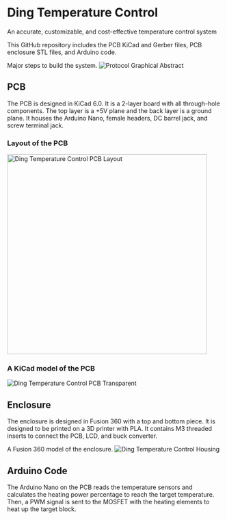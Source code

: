 # Ding Temperature Control
An accurate, customizable, and cost-effective temperature control system

This GitHub repository includes the PCB KiCad and Gerber files, PCB enclosure STL files, and Arduino code.

Major steps to build the system.
![Protocol Graphical Abstract](https://github.com/UCI-Ding-Lab/Temperature-Control/assets/18509861/f62a3cb3-b496-48d2-9e7a-cf232f32378a)

## PCB
The PCB is designed in KiCad 6.0. It is a 2-layer board with all through-hole components. 
The top layer is a +5V plane and the back layer is a ground plane. 
It houses the Arduino Nano, female headers, DC barrel jack, and screw terminal jack.

### Layout of the PCB
<img width="467" alt="Ding Temperature Control PCB Layout" src="https://github.com/UCI-Ding-Lab/Temperature-Control/assets/18509861/c2fbfb6e-abaf-4f37-87ea-2d1a9d269fc5">

### A KiCad model of the PCB
![Ding Temperature Control PCB Transparent](https://github.com/UCI-Ding-Lab/Temperature-Control/assets/18509861/287069da-e2cb-484a-8604-a7f40e08ee17)

## Enclosure
The enclosure is designed in Fusion 360 with a top and bottom piece. It is designed to be printed on a 3D printer with PLA. 
It contains M3 threaded inserts to connect the PCB, LCD, and buck converter. 

A Fusion 360 model of the enclosure.
![Ding Temperature Control Housing](https://github.com/UCI-Ding-Lab/Temperature-Control/assets/18509861/8f1781f5-2730-48d2-a911-ddc5892c7245)

## Arduino Code
The Arduino Nano on the PCB reads the temperature sensors and calculates the heating power percentage to reach the target temperature. 
Then, a PWM signal is sent to the MOSFET with the heating elements to heat up the target block. 
